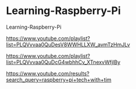 # Learning-Raspberry-Pi
Learning-Raspberry-Pi

https://www.youtube.com/playlist?list=PLQVvvaa0QuDesV8WWHLLXW_avmTzHmJLv

https://www.youtube.com/playlist?list=PLQVvvaa0QuDcG4wbhhCv_XTnexvWfjlBy

https://www.youtube.com/results?search_query=raspberry+pi+tech+with+tim
